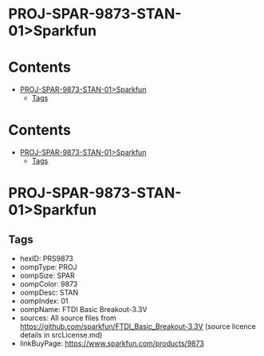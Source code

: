 
PROJ-SPAR-9873-STAN-01>Sparkfun
===============================

Contents
========

* [PROJ-SPAR-9873-STAN-01>Sparkfun](#proj-spar-9873-stan-01sparkfun)
	* [Tags](#tags)

Contents
========

* [PROJ-SPAR-9873-STAN-01>Sparkfun](#proj-spar-9873-stan-01sparkfun)
	* [Tags](#tags)

# PROJ-SPAR-9873-STAN-01>Sparkfun

## Tags

- hexID: PRS9873
- oompType: PROJ
- oompSize: SPAR
- oompColor: 9873
- oompDesc: STAN
- oompIndex: 01
- oompName: FTDI Basic Breakout-3.3V
- sources: All source files from https://github.com/sparkfun/FTDI_Basic_Breakout-3.3V (source licence details in srcLicense.md)
- linkBuyPage: https://www.sparkfun.com/products/9873
